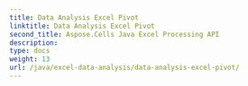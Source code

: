 ```yaml
---
title: Data Analysis Excel Pivot
linktitle: Data Analysis Excel Pivot
second_title: Aspose.Cells Java Excel Processing API
description: 
type: docs
weight: 13
url: /java/excel-data-analysis/data-analysis-excel-pivot/
---
```

